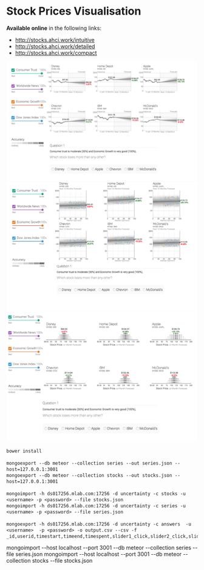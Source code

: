 # Stock Prices Visualisation


**Available online** in the following links:


- http://stocks.ahci.work/intuitive
- http://stocks.ahci.work/detailed
- http://stocks.ahci.work/compact

<img src="public/fig1.png"/>
<img src="public/fig2.png"/>
<img src="public/fig3.png"/>

```
bower install

mongoexport --db meteor --collection series --out series.json --host=127.0.0.1:3001
mongoexport --db meteor --collection stocks --out stocks.json --host=127.0.0.1:3001

mongoimport -h ds017256.mlab.com:17256 -d uncertainty -c stocks -u <username> -p <password> --file stocks.json
mongoimport -h ds017256.mlab.com:17256 -d uncertainty -c series -u <username> -p <password> --file series.json

mongoexport -h ds017256.mlab.com:17256 -d uncertainty -c answers  -u <username>  -p <password> -o output.csv --csv -f _id,userid,timestart,timeend,timespent,slider1_click,slider2_click,slider3_click,slider4_click,slider1_slide,slider2_slide,slider3_slide,slider4_slide,golden1,golden2,golden3,golden4,actions,question,correct,answer,viz,slider1,slider2,slider3,slider4

```

mongoimport --host localhost --port 3001 --db meteor --collection series --file series.json
mongoimport --host localhost --port 3001 --db meteor --collection stocks --file stocks.json
